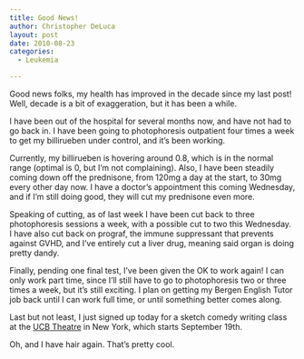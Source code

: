 ```yaml
---
title: Good News!
author: Christopher DeLuca
layout: post
date: 2010-08-23
categories:
  - Leukemia

---
```

Good news folks, my health has improved in the decade since my last post! Well, decade is a bit of exaggeration, but it has been a while.

I have been out of the hospital for several months now, and have not had to go back in. I have been going to photophoresis outpatient four times a week to get my billirueben under control, and it&#8217;s been working.

Currently, my billirueben is hovering around 0.8, which is in the normal range (optimal is 0, but I&#8217;m not complaining). Also, I have been steadily coming down off the prednisone, from 120mg a day at the start, to 30mg every other day now. I have a doctor&#8217;s appointment this coming Wednesday, and if I&#8217;m still doing good, they will cut my prednisone even more.

Speaking of cutting, as of last week I have been cut back to three photophoresis sessions a week, with a possible cut to two this Wednesday. I have also cut back on prograf, the immune suppressant that prevents against GVHD, and I&#8217;ve entirely cut a liver drug, meaning said organ is doing pretty dandy.

Finally, pending one final test, I&#8217;ve been given the OK to work again! I can only work part time, since I&#8217;ll still have to go to photophoresis two or three times a week, but it&#8217;s still exciting. I plan on getting my Bergen English Tutor job back until I can work full time, or until something better comes along.

Last but not least, I just signed up today for a sketch comedy writing class at the [UCB Theatre][1] in New York, which starts September 19th. 

Oh, and I have hair again. That&#8217;s pretty cool.

 [1]: http://www.ucbtheatre.com
